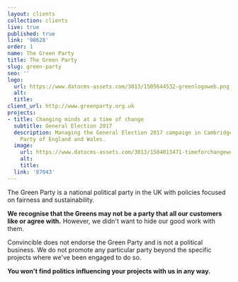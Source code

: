 ```yaml
---
layout: clients
collection: clients
live: true
published: true
link: '98628'
order: 1
name: The Green Party
title: The Green Party
slug: green-party
seo: ''
logo:
  url: https://www.datocms-assets.com/3013/1505644532-greenlogoweb.png
  alt: 
  title: 
client_url: http://www.greenparty.org.uk
projects:
- title: Changing minds at a time of change
  subtitle: General Election 2017
  description: Managing the General Election 2017 campaign in Cambridge for the Green
    Party of England and Wales.
  image:
    url: https://www.datocms-assets.com/3013/1504013471-timeforchangeweb.jpg
    alt: 
    title: 
  link: '87043'
---
```


The Green Party is a national political party in the UK with policies focused on fairness and sustainability.

**We recognise that the Greens may not be a party that all our customers like or agree with.** However, we didn't want to hide our good work with them.

Convincible does not endorse the Green Party and is not a political business. We do not promote any particular party beyond the specific projects where we've been engaged to do so.

**You won't find politics influencing your projects with us in any way.**